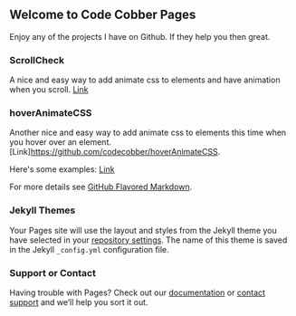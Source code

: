 ## Welcome to Code Cobber Pages



Enjoy any of the projects I have on Github. If they help you then great.

### ScrollCheck

A nice and easy way to add animate css to elements and have animation when you scroll.
[Link](https://github.com/codecobber/scrollCheck)

### hoverAnimateCSS

Another nice and easy way to add animate css to elements this time when you hover over an element.
[Link]https://github.com/codecobber/hoverAnimateCSS.

Here's some examples: [Link](https://codecobber.github.io/hoverAnimate.html)



For more details see [GitHub Flavored Markdown](https://guides.github.com/features/mastering-markdown/).

### Jekyll Themes

Your Pages site will use the layout and styles from the Jekyll theme you have selected in your [repository settings](https://github.com/codecobber/codecobber.github.io/settings). The name of this theme is saved in the Jekyll `_config.yml` configuration file.

### Support or Contact

Having trouble with Pages? Check out our [documentation](https://help.github.com/categories/github-pages-basics/) or [contact support](https://github.com/contact) and we’ll help you sort it out.
